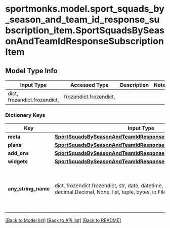 # sportmonks.model.sport_squads_by_season_and_team_id_response_subscription_item.SportSquadsBySeasonAndTeamIdResponseSubscriptionItem

## Model Type Info
Input Type | Accessed Type | Description | Notes
------------ | ------------- | ------------- | -------------
dict, frozendict.frozendict,  | frozendict.frozendict,  |  | 

### Dictionary Keys
Key | Input Type | Accessed Type | Description | Notes
------------ | ------------- | ------------- | ------------- | -------------
**meta** | [**SportSquadsBySeasonAndTeamIdResponseSubscriptionItemMeta**](SportSquadsBySeasonAndTeamIdResponseSubscriptionItemMeta.md) | [**SportSquadsBySeasonAndTeamIdResponseSubscriptionItemMeta**](SportSquadsBySeasonAndTeamIdResponseSubscriptionItemMeta.md) |  | [optional] 
**plans** | [**SportSquadsBySeasonAndTeamIdResponseSubscriptionItemPlans**](SportSquadsBySeasonAndTeamIdResponseSubscriptionItemPlans.md) | [**SportSquadsBySeasonAndTeamIdResponseSubscriptionItemPlans**](SportSquadsBySeasonAndTeamIdResponseSubscriptionItemPlans.md) |  | [optional] 
**add_ons** | [**SportSquadsBySeasonAndTeamIdResponseSubscriptionItemAddOns**](SportSquadsBySeasonAndTeamIdResponseSubscriptionItemAddOns.md) | [**SportSquadsBySeasonAndTeamIdResponseSubscriptionItemAddOns**](SportSquadsBySeasonAndTeamIdResponseSubscriptionItemAddOns.md) |  | [optional] 
**widgets** | [**SportSquadsBySeasonAndTeamIdResponseSubscriptionItemWidgets**](SportSquadsBySeasonAndTeamIdResponseSubscriptionItemWidgets.md) | [**SportSquadsBySeasonAndTeamIdResponseSubscriptionItemWidgets**](SportSquadsBySeasonAndTeamIdResponseSubscriptionItemWidgets.md) |  | [optional] 
**any_string_name** | dict, frozendict.frozendict, str, date, datetime, int, float, bool, decimal.Decimal, None, list, tuple, bytes, io.FileIO, io.BufferedReader | frozendict.frozendict, str, BoolClass, decimal.Decimal, NoneClass, tuple, bytes, FileIO | any string name can be used but the value must be the correct type | [optional]

[[Back to Model list]](../../README.md#documentation-for-models) [[Back to API list]](../../README.md#documentation-for-api-endpoints) [[Back to README]](../../README.md)

